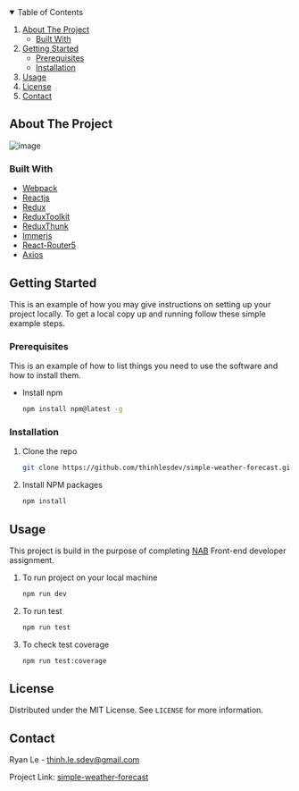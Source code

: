<!-- TABLE OF CONTENTS -->
<details open="open">
  <summary>Table of Contents</summary>
  <ol>
    <li>
      <a href="#about-the-project">About The Project</a>
      <ul>
        <li><a href="#built-with">Built With</a></li>
      </ul>
    </li>
    <li>
      <a href="#getting-started">Getting Started</a>
      <ul>
        <li><a href="#prerequisites">Prerequisites</a></li>
        <li><a href="#installation">Installation</a></li>
      </ul>
    </li>
    <li><a href="#usage">Usage</a></li>
    <li><a href="#license">License</a></li>
    <li><a href="#contact">Contact</a></li>
  </ol>
</details>



<!-- ABOUT THE PROJECT -->
## About The Project

![image](https://user-images.githubusercontent.com/54348153/113500872-aea3fa80-954b-11eb-82ab-eca85c7bfeb7.png)

### Built With
* [Webpack](https://webpack.js.org//)
* [Reactjs](https://reactjs.org/)
* [Redux](https://redux.js.org/)
* [ReduxToolkit](https://redux-toolkit.js.org//)
* [ReduxThunk](https://github.com/reduxjs/redux-thunk/)
* [Immerjs](https://github.com/immerjs/immer/)
* [React-Router5](https://router5.js.org//)
* [Axios](https://github.com/axios/axios/)


<!-- GETTING STARTED -->
## Getting Started

This is an example of how you may give instructions on setting up your project locally.
To get a local copy up and running follow these simple example steps.

### Prerequisites

This is an example of how to list things you need to use the software and how to install them.
* Install npm
  ```sh
  npm install npm@latest -g
  ```

### Installation

1. Clone the repo
   ```sh
   git clone https://github.com/thinhlesdev/simple-weather-forecast.git
   ```
2. Install NPM packages
   ```sh
   npm install
   ```
<!-- USAGE -->
## Usage

This project is build in the purpose of completing [NAB](https://www.nab.com.au/ "NAB") Front-end developer assignment.

1. To run project on your local machine
   ```sh
   npm run dev
   ```
2. To run test
   ```sh
   npm run test
   ```
3. To check test coverage
   ```sh
   npm run test:coverage
   ```
<!-- LICENSE -->
## License

Distributed under the MIT License. See `LICENSE` for more information.

<!-- CONTACT -->
## Contact

Ryan Le  - thinh.le.sdev@gmail.com

Project Link: [simple-weather-forecast](https://github.com/thinhlesdev/simple-weather-forecast)
